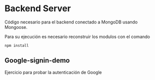 # Backend Server

Código necesario para el backend conectado a MongoDB usando Mongoose.

Para su ejecución es necesario reconstruir los modulos con el comando

```
npm install
```

## Google-signin-demo

Ejercicio para probar la autenticación de Google